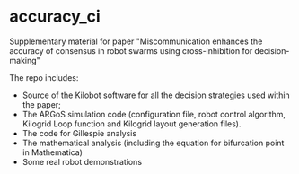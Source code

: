 # accuracy_ci
Supplementary material for paper "Miscommunication enhances the accuracy of consensus in robot swarms using cross-inhibition for decision-making"

The repo includes:

   *  Source of the Kilobot software for all the decision strategies used within the paper;
   *  The ARGoS simulation code (configuration file, robot control algorithm, Kilogrid Loop function and Kilogrid layout generation files).
   *  The code for Gillespie analysis
   *  The mathematical analysis (including the equation for bifurcation point in Mathematica)
   *  Some real robot demonstrations
